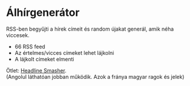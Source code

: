 # Álhírgenerátor
RSS-ben begyűjti a hírek címeit és random újakat generál, amik néha viccesek.

- 66 RSS feed
- Az értelmes/vicces címeket lehet lájkolni
- A lájkolt címeket elmenti

Ötlet: [Headline Smasher](http://www.headlinesmasher.com/ "Headline Smasher").    
(Angolul láthatóan jobban működik. Azok a fránya magyar ragok és jelek)
